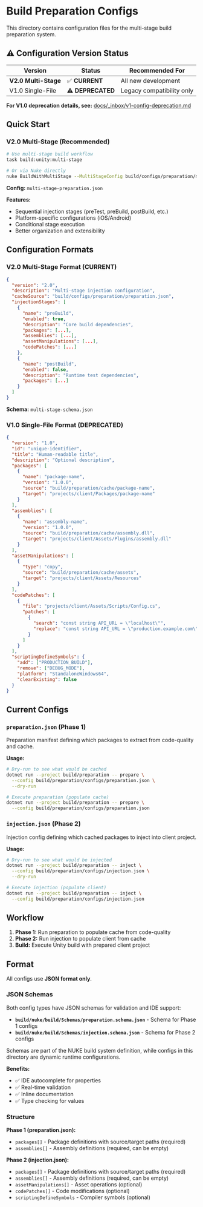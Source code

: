 # Build Preparation Configs

This directory contains configuration files for the multi-stage build preparation system.

## ⚠️ Configuration Version Status

| Version | Status | Recommended For |
|---------|--------|----------------|
| **V2.0 Multi-Stage** | ✅ **CURRENT** | All new development |
| V1.0 Single-File | ⚠️ **DEPRECATED** | Legacy compatibility only |

**For V1.0 deprecation details, see:** [docs/_inbox/v1-config-deprecation.md](../../../docs/_inbox/v1-config-deprecation.md)

## Quick Start

### V2.0 Multi-Stage (Recommended)

```bash
# Use multi-stage build workflow
task build:unity:multi-stage

# Or via Nuke directly
nuke BuildWithMultiStage --MultiStageConfig build/configs/preparation/multi-stage-preparation.json
```

**Config:** `multi-stage-preparation.json`

**Features:**

- Sequential injection stages (preTest, preBuild, postBuild, etc.)
- Platform-specific configurations (iOS/Android)
- Conditional stage execution
- Better organization and extensibility

## Configuration Formats

### V2.0 Multi-Stage Format (CURRENT)

```json
{
  "version": "2.0",
  "description": "Multi-stage injection configuration",
  "cacheSource": "build/configs/preparation/preparation.json",
  "injectionStages": [
    {
      "name": "preBuild",
      "enabled": true,
      "description": "Core build dependencies",
      "packages": [...],
      "assemblies": [...],
      "assetManipulations": [...],
      "codePatches": [...]
    },
    {
      "name": "postBuild",
      "enabled": false,
      "description": "Runtime test dependencies",
      "packages": [...]
    }
  ]
}
```

**Schema:** `multi-stage-schema.json`

### V1.0 Single-File Format (DEPRECATED)

```json
{
  "version": "1.0",
  "id": "unique-identifier",
  "title": "Human-readable title",
  "description": "Optional description",
  "packages": [
    {
      "name": "package-name",
      "version": "1.0.0",
      "source": "build/preparation/cache/package-name",
      "target": "projects/client/Packages/package-name"
    }
  ],
  "assemblies": [
    {
      "name": "assembly-name",
      "version": "1.0.0",
      "source": "build/preparation/cache/assembly.dll",
      "target": "projects/client/Assets/Plugins/assembly.dll"
    }
  ],
  "assetManipulations": [
    {
      "type": "copy",
      "source": "build/preparation/cache/assets",
      "target": "projects/client/Assets/Resources"
    }
  ],
  "codePatches": [
    {
      "file": "projects/client/Assets/Scripts/Config.cs",
      "patches": [
        {
          "search": "const string API_URL = \"localhost\"",
          "replace": "const string API_URL = \"production.example.com\""
        }
      ]
    }
  ],
  "scriptingDefineSymbols": {
    "add": ["PRODUCTION_BUILD"],
    "remove": ["DEBUG_MODE"],
    "platform": "StandaloneWindows64",
    "clearExisting": false
  }
}
```

## Current Configs

### `preparation.json` (Phase 1)

Preparation manifest defining which packages to extract from code-quality and cache.

**Usage:**

```bash
# Dry-run to see what would be cached
dotnet run --project build/preparation -- prepare \
  --config build/preparation/configs/preparation.json \
  --dry-run

# Execute preparation (populate cache)
dotnet run --project build/preparation -- prepare \
  --config build/preparation/configs/preparation.json
```

### `injection.json` (Phase 2)

Injection config defining which cached packages to inject into client project.

**Usage:**

```bash
# Dry-run to see what would be injected
dotnet run --project build/preparation -- inject \
  --config build/preparation/configs/injection.json \
  --dry-run

# Execute injection (populate client)
dotnet run --project build/preparation -- inject \
  --config build/preparation/configs/injection.json
```

## Workflow

1. **Phase 1:** Run preparation to populate cache from code-quality
2. **Phase 2:** Run injection to populate client from cache
3. **Build:** Execute Unity build with prepared client project

## Format

All configs use **JSON format only**.

### JSON Schemas

Both config types have JSON schemas for validation and IDE support:

- **`build/nuke/build/Schemas/preparation.schema.json`** - Schema for Phase 1 configs
- **`build/nuke/build/Schemas/injection.schema.json`** - Schema for Phase 2 configs

Schemas are part of the NUKE build system definition, while configs in this directory are dynamic runtime configurations.

**Benefits:**

- ✅ IDE autocomplete for properties
- ✅ Real-time validation
- ✅ Inline documentation
- ✅ Type checking for values

### Structure

**Phase 1 (preparation.json):**

- `packages[]` - Package definitions with source/target paths (required)
- `assemblies[]` - Assembly definitions (required, can be empty)

**Phase 2 (injection.json):**

- `packages[]` - Package definitions with source/target paths (required)
- `assemblies[]` - Assembly definitions (required, can be empty)
- `assetManipulations[]` - Asset operations (optional)
- `codePatches[]` - Code modifications (optional)
- `scriptingDefineSymbols` - Compiler symbols (optional)

